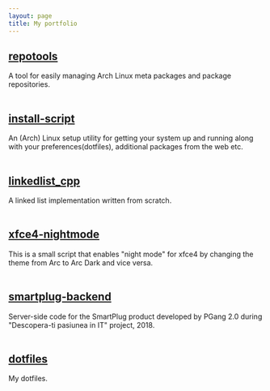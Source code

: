 ```yaml
---
layout: page
title: My portfolio
---
```


## [repotools](https://github.com/cezarmathe/repotools)

A tool for easily managing Arch Linux meta packages and package repositories.
<br/><br/>

## [install-script](https://github.com/cezarmathe/install-script)

An (Arch) Linux setup utility for getting your system up and running along with your preferences(dotfiles), additional packages from the web etc.
<br/><br/>

## [linkedlist_cpp](https://github.com/cezarmathe/linkedlist_cpp)

A linked list implementation written from scratch.
<br/><br/>

## [xfce4-nightmode](https://github.com/cezarmathe/xfce4-nightmode)

This is a small script that enables "night mode" for xfce4 by changing the theme from Arc to Arc Dark and vice versa.
<br/><br/>

## [smartplug-backend](https://github.com/cezarmathe/smartplug-backend)

Server-side code for the SmartPlug product developed by PGang 2.0 during "Descopera-ti pasiunea in IT" project, 2018.
<br/><br/>

## [dotfiles](https://github.com/cezarmathe/dotfiles)

My dotfiles.